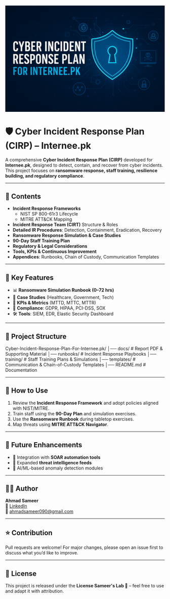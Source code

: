 
<p align="center">
  <img src="assets/banner.png" alt="Cyber Incident Response Plan Banner" width="800"/>
</p>

# 🛡️ Cyber Incident Response Plan (CIRP) – Internee.pk  

A comprehensive **Cyber Incident Response Plan (CIRP)** developed for **Internee.pk**, designed to detect, contain, and recover from cyber incidents.  
This project focuses on **ransomware response, staff training, resilience building, and regulatory compliance**.  

---

## 📘 Contents
- **Incident Response Frameworks**  
  - NIST SP 800-61r3 Lifecycle  
  - MITRE ATT&CK Mapping  
- **Incident Response Team (CIRT)** Structure & Roles  
- **Detailed IR Procedures**: Detection, Containment, Eradication, Recovery  
- **Ransomware Response Simulation & Case Studies**  
- **90-Day Staff Training Plan**  
- **Regulatory & Legal Considerations**  
- **Tools, KPIs & Continuous Improvement**  
- **Appendices**: Runbooks, Chain of Custody, Communication Templates  

---

## 🚀 Key Features
- 📊 **Ransomware Simulation Runbook (0–72 hrs)**  
- 🧩 **Case Studies** (Healthcare, Government, Tech)  
- 🎯 **KPIs & Metrics** (MTTD, MTTC, MTTR)  
- 🔐 **Compliance**: GDPR, HIPAA, PCI-DSS, SOX  
- 🛠 **Tools**: SIEM, EDR, Elastic Security Dashboard  

---

## 📂 Project Structure
Cyber-Incident-Response-Plan-For-Internee.pk/
│── docs/ # Report PDF & Supporting Material
│── runbooks/ # Incident Response Playbooks
│── training/ # Staff Training Plans & Simulations
│── templates/ # Communication & Chain-of-Custody Templates
│── README.md # Documentation


---

## 📖 How to Use
1. Review the **Incident Response Framework** and adopt policies aligned with NIST/MITRE.  
2. Train staff using the **90-Day Plan** and simulation exercises.  
3. Use the **Ransomware Runbook** during tabletop exercises.  
4. Map threats using **MITRE ATT&CK Navigator**.  

---

## 📌 Future Enhancements
- 🔄 Integration with **SOAR automation tools**  
- 📡 Expanded **threat intelligence feeds**  
- 🤖 AI/ML-based anomaly detection modules  

---

## 👨‍💻 Author
**Ahmad Sameer**  
🔗 [LinkedIn](https://www.linkedin.com/in/ahmad-sameer-17b339371/)  
📧 ahmadsameer090@gmail.com  

---

## ⭐ Contribution
Pull requests are welcome! For major changes, please open an issue first to discuss what you’d like to improve.  

---

## 📜 License
This project is released under the **License Sameer's Lab 🔬** – feel free to use and adapt it with attribution.
